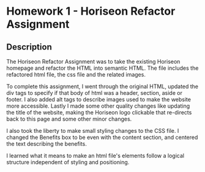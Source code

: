 # Homework 1 - Horiseon Refactor Assignment

## Description 

The Horiseon Refactor Assignment was to take the existing Horiseon homepage and refactor the HTML into semantic HTML. The file includes the refactored html file, the css file and the related images.

To complete this assignment, I went through the original HTML, updated the div tags to specify if that body of html was a header, section, aside or footer. I also added alt tags to describe images used to make the website more accessible. Lastly I made some other quality changes like updating the title of the website, making the Horiseon logo clickable that re-directs back to this page and some other minor changes.

I also took the liberty to make small styling changes to the CSS file. I changed the Benefits box to be even with the content section, and centered the text describing the benefits.

I learned what it means to make an html file's elements follow a logical structure independent of styling and positioning.
